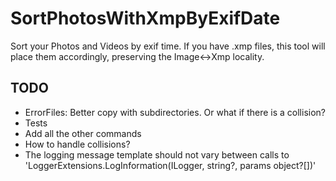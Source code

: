 # SortPhotosWithXmpByExifDate
Sort your Photos and Videos by exif time. If you have .xmp files, this tool will place them accordingly, preserving the Image<->Xmp locality.

## TODO
* ErrorFiles: Better copy with subdirectories. Or what if there is a collision?
* Tests
* Add all the other commands
* How to handle collisions?
* The logging message template should not vary between calls to 'LoggerExtensions.LogInformation(ILogger, string?, params object?[])' 
